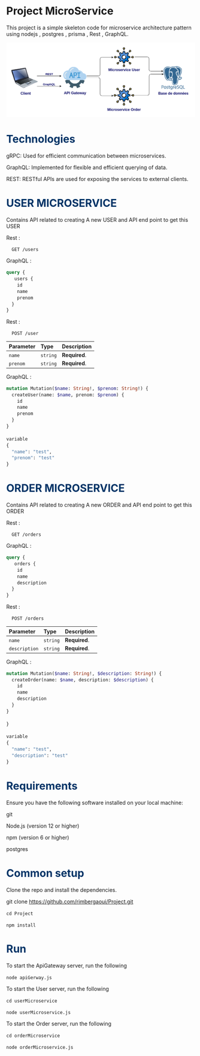 # <span class="blue-heading">Project MicroService</span>

This project is a simple skeleton code for microservice architecture pattern using nodejs , postgres , prisma , Rest , GraphQL.

![image!](archi.png)


# <span style="color:#003366">Technologies</span>
gRPC: Used for efficient communication between microservices.


GraphQL: Implemented for flexible and efficient querying of data.


REST: RESTful APIs are used for exposing the services to external clients.


# <span style="color:#003366">USER MICROSERVICE</span>

Contains API related to creating A new USER and API end point to get this USER

Rest :


```http
  GET /users

```
GraphQL :


```graphql
query {
   users {
    id
    name
    prenom
  }
}
```

Rest :


```http
  POST /user
```

| Parameter   | Type     | Description                       |
| :-----------| :------- | :-------------------------------- |
| `name`      | `string` | **Required**.                     |
| `prenom`    | `string` | **Required**.                     |

GraphQL :

```graphql
mutation Mutation($name: String!, $prenom: String!) {
  createUser(name: $name, prenom: $prenom) {
    id
    name
    prenom
  }
}

variable 
{
  "name": "test",
  "prenom": "test"
}

```

# <span style="color:#003366">ORDER MICROSERVICE</span>

Contains API related to creating A new ORDER and API end point to get this ORDER


Rest :


```http
  GET /orders
```

GraphQL :


```graphql
query {
   orders {
    id
    name
    description
  }
}
```
Rest :


```http
  POST /orders
```

| Parameter        | Type     | Description                       |
| :----------------| :------- | :-------------------------------- |
| `name`           | `string` | **Required**.                     |
| `description`    | `string` | **Required**.                     |


GraphQL :


```graphql
mutation Mutation($name: String!, $description: String!) {
  createOrder(name: $name, description: $description) {
    id
    name
    description
  }
}

}

variable 
{
  "name": "test",
  "description": "test"
}
```

# <span style="color:#003366">Requirements</span>

Ensure you have the following software installed on your local machine:

git

Node.js (version 12 or higher)

npm (version 6 or higher)

postgres

# <span style="color:#003366">Common setup</span>

Clone the repo and install the dependencies.

git clone https://github.com/rimbergaoui/Project.git

`cd Project`

`npm install`

# <span style="color:#003366">Run</span>

To start the ApiGateway server, run the following

`node apiGerway.js`

To start the User server, run the following

`cd userMicroservice`

`node userMicroservice.js`

To start the Order server, run the following

`cd orderMicroservice`

`node orderMicroservice.js`

